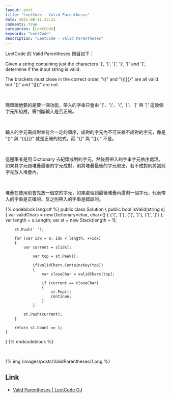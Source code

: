 ```yaml
---
layout: post
title: "LeetCode - Valid Parentheses"
date: 2015-08-11 23:21
comments: true
categories: [LeetCode]
keywords: "LeetCode"
description: "LeetCode - Valid Parentheses"
---
```


LeetCode 的 Valid Parentheses 題目如下：  

Given a string containing just the characters '(', ')', '{', '}', '[' and ']', determine if the input string is valid.  

The brackets must close in the correct order, "()" and "()[]{}" are all valid but "(]" and "([)]" are not.  

<!-- More -->

<br/>


簡單說他要的是要一個功能，帶入的字串只會由 '('、')'、'{', '}'、'[' 與 ']' 這幾個字元所組成，需判斷輸入是否正確。  

<br/>


輸入的字元需成對並符合一定的順序，成對的字元內不可夾雜不成對的字元，像是 "()" 與 "()[]{}" 就是正確的格式，而 "(]" 與 "([)]" 不是。  

<br/>


這邊筆者是用 Dictionary 去紀錄成對的字元。然後將帶入的字串字元依序處理。如果其字元跟堆疊最後的字元成對，則將堆疊最後的字元取出。若不成對則將當前字元放入堆疊內。  

<br/>


堆疊在使用前會先放一個空的字元，如果處理到最後堆疊內還剩一個字元，代表帶入的字串是正確的，反之則帶入的字串是錯誤的。  

{% codeblock lang:c# %}
public class Solution {
    public bool IsValid(string s) {
        var validChars = new Dictionary<char, char>()
		{
			{'(', ')'},
			{'{', '}'},
			{'[', ']'}
		};
		var length = s.Length;
		var st = new Stack<char>(length + 1);
		
		st.Push(' ');
		
		for (var idx = 0; idx < length; ++idx)
		{
			var current = s[idx];
		
				var top = st.Peek();
				
				if(validChars.ContainsKey(top))
				{
				    var closeChar = validChars[top];
				
				    if (current == closeChar)
				    {
					    st.Pop();
					    continue;
				    }
				}
			
			st.Push(current);
		}

		return st.Count == 1;
    }
}
{% endcodeblock %}

<br/>


{% img /images/posts/ValidParentheses/1.png %}

Link
----
* [Valid Parentheses | LeetCode OJ](https://leetcode.com/problems/valid-parentheses/)
